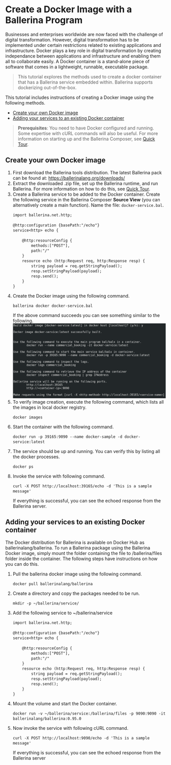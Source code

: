 # Create a Docker Image with a Ballerina Program

Businesses and enterprises worldwide are now faced with the challenge of digital transformation. However, digital transformation has to be implemented under certain restrictions related to existing applications and infrastructure. Docker plays a key role in digital transformation by creating independance between applications and infrastructure and enabling them all to collaborate easily. A Docker container is a stand-alone piece of software that comes in a lightweight, runnable, executable package.

> This tutorial explores the methods used to create a docker container that has a Ballerina service embedded within. Ballerina supports dockerizing out-of-the-box.

This tutorial includes instructions of creating a Docker image using the following methods.

- [Create your own Docker image](create-your-own-docker-image)
- [Adding your services to an existing Docker container](adding-your-services-to-an-existing-docker-container)

> **Prerequisites**: You need to have Docker configured and running. Some expertise with cURL commands will also be useful. For more information on starting up and the Ballerina Composer, see [Quick Tour](../quick-tour.md).

## Create your own Docker image

1. First download the Ballerina tools distribution. The latest Ballerina pack can be found at: https://ballerinalang.org/downloads/
1. Extract the downloaded .zip file, set up the Ballerina runtime, and run Ballerina. For more information on how to do this, see [Quick Tour](../quick-tour.md).
1. Create a Ballerina service to be added to the Docker container. Create the following service in the Ballerina Composer **Source View** (you can alternatively create a main function). Name the file: `docker-service.bal`.
    ```
    import ballerina.net.http;

    @http:configuration {basePath:"/echo"}
    service<http> echo {

        @http:resourceConfig {
            methods:["POST"],
            path:"/"
        }
        resource echo (http:Request req, http:Response resp) {
            string payload = req.getStringPayload();
            resp.setStringPayload(payload);
            resp.send();
        }
    }
    ```
1. Create the Docker image using the following command.
    ```
    ballerina docker docker-service.bal
    ```
    If the above command succeeds you can see something similar to the following.
    ![alt text](../images/DockerImage1.png)
1. To verify image creation, execute the following command, which lists all the images in local docker registry.
    ```
    docker images
    ```
1. Start the container with the following command.
    ```
    docker run -p 39165:9090 --name docker-sample -d docker-service:latest	
    ```
1. The service should be up and running. You can verify this by listing all the docker processes.
    ```
    docker ps
    ```
1. Invoke the service with following command.
    ```
    curl -X POST http://localhost:39165/echo -d 'This is a sample message'
    ```
    If everything is successful, you can see the echoed response from the Ballerina server.

## Adding your services to an existing Docker container

The Docker distribution for Ballerina is available on Docker Hub as ballerinalang/ballerina. To run a Ballerina package using the Ballerina Docker image, simply mount the folder containing the file to /ballerina/files folder inside the container. The following steps have instructions on how you can do this.

1. Pull the ballerina docker image using the following command.
	  ```
    docker pull ballerinalang/ballerina
    ```
1. Create a directory and copy the packages needed to be run.
 	  ```
    mkdir -p ~/ballerina/service/
    ```
1. Add the following service to ~/ballerina/service
    ```
    import ballerina.net.http;

    @http:configuration {basePath:"/echo"}
    service<http> echo {

        @http:resourceConfig {
            methods:["POST"],
            path:"/"
        }
        resource echo (http:Request req, http:Response resp) {
            string payload = req.getStringPayload();
            resp.setStringPayload(payload);
            resp.send();
        }
    }
    ```	
1. Mount the volume and start the Docker container.
    ```
    docker run -v ~/ballerina/service:/ballerina/files -p 9090:9090 -it ballerinalang/ballerina:0.95.0
    ```
1. Now invoke the service with following cURL command.
    ```
    curl -X POST http://localhost:9090/echo -d 'This is a sample message'
    ```
    If everything is successful, you can see the echoed response from the Ballerina server

